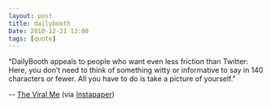 ```yaml
---
layout: post
title: dailybooth
Date: 2010-12-21 13:00
tags: [quote]
---
```

 

"DailyBooth appeals to people who want even less friction than Twitter: Here,
you don’t need to think of something witty or informative to say in 140
characters or fewer. All you have to do is take a picture of yourself."

-- [The Viral Me](http://www.gq.com/news-politics/big-issues/201012/viral-me-silicon-valley-social-networking-devin-friedman) (via [Instapaper](http://www.instapaper.com/))

